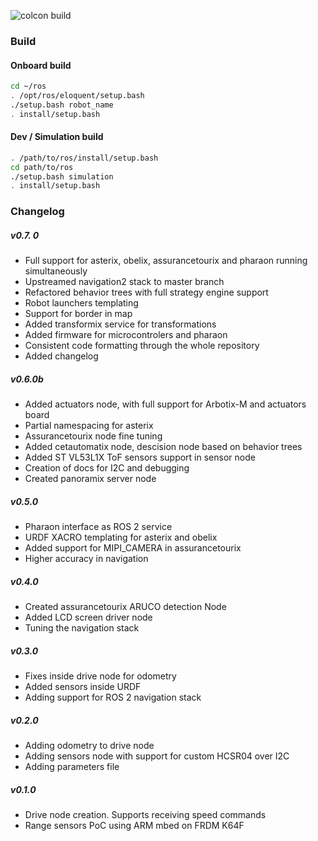 ![colcon build](https://github.com/3wnbr1/ros/workflows/colcon%20build/badge.svg?branch=master)

### Build

#### Onboard build

```bash
cd ~/ros
. /opt/ros/eloquent/setup.bash
./setup.bash robot_name
. install/setup.bash
```

#### Dev / Simulation build

```bash
. /path/to/ros/install/setup.bash
cd path/to/ros
./setup.bash simulation
. install/setup.bash
```


### Changelog

##### v0.7. 0
- Full support for asterix, obelix, assurancetourix and pharaon running simultaneously
- Upstreamed navigation2 stack to master branch
- Refactored behavior trees with full strategy engine support
- Robot launchers templating
- Support for border in map
- Added transformix service for transformations
- Added firmware for microcontrolers and pharaon
- Consistent code formatting through the whole repository
- Added changelog

##### v0.6.0b
- Added actuators node, with full support for Arbotix-M and actuators board
- Partial namespacing for asterix
- Assurancetourix node fine tuning
- Added cetautomatix node, descision node based on behavior trees
- Added ST VL53L1X ToF sensors support in sensor node
- Creation of docs for I2C and debugging
- Created panoramix server node


##### v0.5.0
- Pharaon interface as ROS 2 service
- URDF XACRO templating for asterix and obelix
- Added support for MIPI_CAMERA in assurancetourix
- Higher accuracy in navigation


##### v0.4.0
- Created assurancetourix ARUCO detection Node
- Added LCD screen driver node
- Tuning the navigation stack


##### v0.3.0
- Fixes inside drive node for odometry
- Added sensors inside URDF
- Adding support for ROS 2 navigation stack


##### v0.2.0
- Adding odometry to drive node
- Adding sensors node with support for custom HCSR04 over I2C
- Adding parameters file


##### v0.1.0
- Drive node creation. Supports receiving speed commands
- Range sensors PoC using ARM mbed on FRDM K64F
